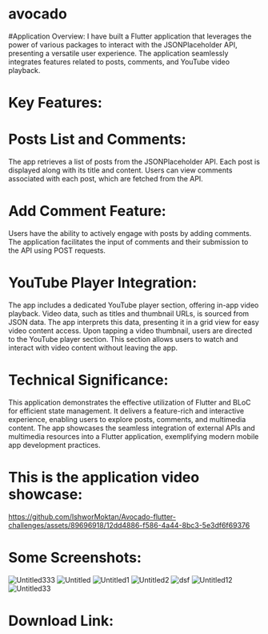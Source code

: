 # avocado
#Application Overview:
I have built a Flutter application that leverages the power of various packages to interact with the JSONPlaceholder API, presenting a versatile user experience. The application seamlessly integrates features related to posts, comments, and YouTube video playback.

# Key Features:

# Posts List and Comments:

The app retrieves a list of posts from the JSONPlaceholder API.
Each post is displayed along with its title and content.
Users can view comments associated with each post, which are fetched from the API.

# Add Comment Feature:

Users have the ability to actively engage with posts by adding comments.
The application facilitates the input of comments and their submission to the API using POST requests.

# YouTube Player Integration:
The app includes a dedicated YouTube player section, offering in-app video playback.
Video data, such as titles and thumbnail URLs, is sourced from JSON data.
The app interprets this data, presenting it in a grid view for easy video content access.
Upon tapping a video thumbnail, users are directed to the YouTube player section.
This section allows users to watch and interact with video content without leaving the app.


# Technical Significance:
This application demonstrates the effective utilization of Flutter and BLoC for efficient state management. It delivers a feature-rich and interactive experience, enabling users to explore posts, comments, and multimedia content. The app showcases the seamless integration of external APIs and multimedia resources into a Flutter application, exemplifying modern mobile app development practices.

# This is the application video showcase:



https://github.com/IshworMoktan/Avocado-flutter-challenges/assets/89696918/12dd4886-f586-4a44-8bc3-5e3df6f69376





# Some Screenshots:
![Untitled333](https://github.com/IshworMoktan/Avocado-flutter-challenges/assets/89696918/fabbd350-f0e3-4a95-88d8-63a199f22bca)
![Untitled](https://github.com/IshworMoktan/Avocado-flutter-challenges/assets/89696918/faeb0590-d4b1-4dc5-980e-20b812ce40ed)
![Untitled1](https://github.com/IshworMoktan/Avocado-flutter-challenges/assets/89696918/16d4e913-efb2-430c-8217-c05c4a30e62e)
![Untitled2](https://github.com/IshworMoktan/Avocado-flutter-challenges/assets/89696918/770dafca-e67e-43dd-8b10-088888b4a193)
![dsf](https://github.com/IshworMoktan/Avocado-flutter-challenges/assets/89696918/cfa80b8f-6036-449c-974d-f9a09bd10e22)
![Untitled12](https://github.com/IshworMoktan/Avocado-flutter-challenges/assets/89696918/08ef9fb4-bf3c-43ce-ad2c-662884bf9c0a)
![Untitled33](https://github.com/IshworMoktan/Avocado-flutter-challenges/assets/89696918/4542d7c9-ffa2-4474-b247-629f24fcde2a)



# Download Link: 

